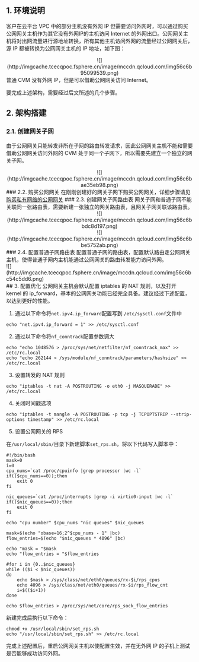 ## 1. 环境说明

客户在云平台 VPC 中的部分主机没有外网 IP 但需要访问外网时，可以通过购买公网网关主机作为其它没有外网IP的主机访问 Internet 的外网出口。公网网关主机将对出网流量进行源地址转换，所有其他主机访问外网的流量经过公网网关后，源 IP 都被转换为公网网关主机的 IP 地址，如下图：
<div style="text-align:center">
![](http://imgcache.tcecqpoc.fsphere.cn/image/mccdn.qcloud.com/img56c6b95099539.png)

</div>
普通 CVM 没有外网 IP，但是可以借助公网网关访问 Internet。

要完成上述架构，需要经过后文所述的几个步骤。

## 2. 架构搭建
### 2.1. 创建网关子网
由于公网网关只能转发非所在子网的路由转发请求，因此公网网关主机不能和需要借助公网网关访问外网的 CVM 处于同一个子网下，所以需要先建立一个独立的网关子网。
<div style="text-align:center">
![](http://imgcache.tcecqpoc.fsphere.cn/image/mccdn.qcloud.com/img56c6bae35eb98.png)

</div>
### 2.2. 购买公网网关
在刚刚创建好的网关子网下购买公网网关，详细步骤请见 <a href="http://tcecqpoc.fsphere.cn/doc/product/215/%E8%B4%AD%E4%B9%B0%E7%A7%81%E6%9C%89%E7%BD%91%E7%BB%9C%E7%9A%84%E5%85%AC%E7%BD%91%E7%BD%91%E5%85%B3" target="_blank">购买私有网络的公网网关</a>
### 2.3. 创建网关子网路由表
网关子网和普通子网不能关联同一张路由表，需要新建一张独立的网关路由表，且网关子网关联该路由表。
<div style="text-align:center">
![](http://imgcache.tcecqpoc.fsphere.cn/image/mccdn.qcloud.com/img56c6bbdc8d197.png)


</div>
<div style="text-align:center">
![](http://imgcache.tcecqpoc.fsphere.cn/image/mccdn.qcloud.com/img56c6bbe5752ab.png)

</div>
### 2.4. 配置普通子网路由表
配置普通子网的路由表，配置默认路由走公网网关主机，使得普通子网内主机能通过公网网关的路由转发能力访问外网。
<div style="text-align">
![](http://imgcache.tcecqpoc.fsphere.cn/image/mccdn.qcloud.com/img56c6bc54c5dd6.png)

</div>
## 3. 配置优化
公网网关主机会默认配置 iptables 的 NAT 规则，以及打开 kernel 的 ip_forward，基本的公网网关功能已经完全具备。建议经过下述配置，以达到更好的性能。

1) 通过以下命令将`net.ipv4.ip_forward`配置写到 `/etc/sysctl.conf`文件中

```
echo "net.ipv4.ip_forward = 1" >> /etc/sysctl.conf
```
2) 通过以下命令将`nf_conntrack`配置参数调大

```
echo "echo 1048576 > /proc/sys/net/netfilter/nf_conntrack_max" >> /etc/rc.local
echo "echo 262144 > /sys/module/nf_conntrack/parameters/hashsize" >> /etc/rc.local
```

3) 设置转发的 NAT 规则

```
echo "iptables -t nat -A POSTROUTING -o eth0 -j MASQUERADE" >> /etc/rc.local
```

4) 关闭时间戳选项

```
echo "iptables -t mangle -A POSTROUTING -p tcp -j TCPOPTSTRIP --strip-options timestamp" >> /etc/rc.local
```

5) 设置公网网关的 RPS

在`/usr/local/sbin/`目录下新建脚本`set_rps.sh`，将以下代码写入脚本中：

```
#!/bin/bash
mask=0
i=0
cpu_nums=`cat /proc/cpuinfo |grep processor |wc -l`
if(($cpu_nums==0));then
	exit 0
fi

nic_queues=`cat /proc/interrupts |grep -i virtio0-input |wc -l`
if(($nic_queues==0));then
    exit 0
fi

echo "cpu number" $cpu_nums "nic queues" $nic_queues

mask=$(echo "obase=16;2^$cpu_nums - 1" |bc)
flow_entries=$(echo "$nic_queues * 4096" |bc)

echo "mask = "$mask
echo "flow_entries = "$flow_entries

#for i in {0..$nic_queues}
while (($i < $nic_queues))  
do
	echo $mask > /sys/class/net/eth0/queues/rx-$i/rps_cpus
	echo 4096 > /sys/class/net/eth0/queues/rx-$i/rps_flow_cnt
	i=$(($i+1)) 
done

echo $flow_entries > /proc/sys/net/core/rps_sock_flow_entries 

```

新建完成后执行以下命令：

```
chmod +x /usr/local/sbin/set_rps.sh
echo "/usr/local/sbin/set_rps.sh" >> /etc/rc.local
```

完成上述配置后，重启公网网关主机以使配置生效，并在无外网 IP 的子机上测试是否能够成功访问外网。